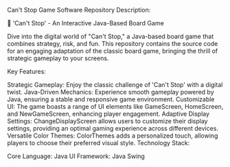 Can't Stop Game Software
Repository Description:

🎲 'Can't Stop' - An Interactive Java-Based Board Game

Dive into the digital world of "Can't Stop," a Java-based board game that combines strategy, risk, and fun. This repository contains the source code for an engaging adaptation of the classic board game, bringing the thrill of strategic gameplay to your screens.

Key Features:

Strategic Gameplay: Enjoy the classic challenge of 'Can't Stop' with a digital twist.
Java-Driven Mechanics: Experience smooth gameplay powered by Java, ensuring a stable and responsive game environment.
Customizable UI: The game boasts a range of UI elements like GameScreen, HomeScreen, and NewGameScreen, enhancing player engagement.
Adaptive Display Settings: ChangeDisplayScreen allows users to customize their display settings, providing an optimal gaming experience across different devices.
Versatile Color Themes: ColorThemes adds a personalized touch, allowing players to choose their preferred visual style.
Technology Stack:

Core Language: Java
UI Framework: Java Swing 
